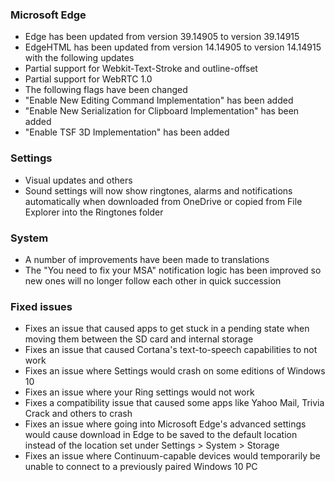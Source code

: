 ### Microsoft Edge
- Edge has been updated from version 39.14905 to version 39.14915
- EdgeHTML has been updated from version 14.14905 to version 14.14915 with the following updates
 - Partial support for Webkit-Text-Stroke and outline-offset
 - Partial support for WebRTC 1.0
- The following flags have been changed
 - "Enable New Editing Command Implementation" has been added
 - "Enable New Serialization for Clipboard Implementation" has been added
 - "Enable TSF 3D Implementation" has been added
 
### Settings
- Visual updates and others
 - Sound settings will now show ringtones, alarms and notifications automatically when downloaded from OneDrive or copied from File Explorer into the Ringtones folder

### System
- A number of improvements have been made to translations
- The "You need to fix your MSA" notification logic has been improved so new ones will no longer follow each other in quick succession

### Fixed issues
- Fixes an issue that caused apps to get stuck in a pending state when moving them between the SD card and internal storage
- Fixes an issue that caused Cortana's text-to-speech capabilities to not work
- Fixes an issue where Settings would crash on some editions of Windows 10
- Fixes an issue where your Ring settings would not work
- Fixes a compatibility issue that caused some apps like Yahoo Mail, Trivia Crack and others to crash
- Fixes an issue where going into Microsoft Edge's advanced settings would cause download in Edge to be saved to the default location instead of the location set under Settings > System > Storage
- Fixes an issue where Continuum-capable devices would temporarily be unable to connect to a previously paired Windows 10 PC